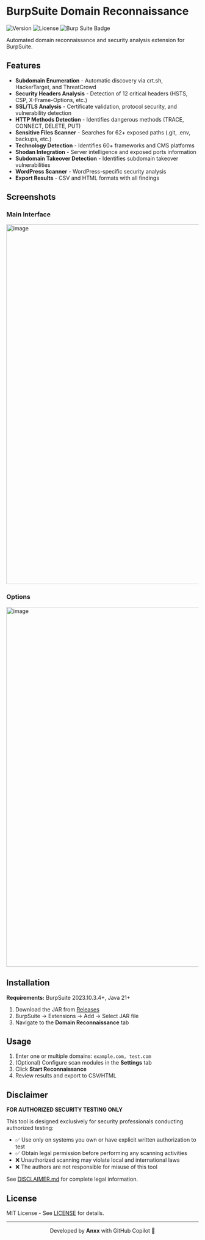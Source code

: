 # BurpSuite Domain Reconnaissance

![Version](https://img.shields.io/badge/Version-2.0.0-blue?style=flat-square)
![License](https://img.shields.io/badge/License-MIT-green?style=flat-square)
![Burp Suite Badge](https://img.shields.io/badge/Burp%20Suite-F63?logo=burpsuite&logoColor=fff&style=flat)

Automated domain reconnaissance and security analysis extension for BurpSuite.

## Features

- **Subdomain Enumeration** - Automatic discovery via crt.sh, HackerTarget, and ThreatCrowd
- **Security Headers Analysis** - Detection of 12 critical headers (HSTS, CSP, X-Frame-Options, etc.)
- **SSL/TLS Analysis** - Certificate validation, protocol security, and vulnerability detection
- **HTTP Methods Detection** - Identifies dangerous methods (TRACE, CONNECT, DELETE, PUT)
- **Sensitive Files Scanner** - Searches for 62+ exposed paths (.git, .env, backups, etc.)
- **Technology Detection** - Identifies 60+ frameworks and CMS platforms
- **Shodan Integration** - Server intelligence and exposed ports information
- **Subdomain Takeover Detection** - Identifies subdomain takeover vulnerabilities
- **WordPress Scanner** - WordPress-specific security analysis
- **Export Results** - CSV and HTML formats with all findings

## Screenshots

### Main Interface
<img width="1916" height="942" alt="image" src="https://github.com/user-attachments/assets/c2712ff0-455e-4d75-9897-cd548f1d0fe9" />


### Options
<img width="1913" height="942" alt="image" src="https://github.com/user-attachments/assets/36c4f64d-6785-466a-b450-0754231cdfa5" />


## Installation

**Requirements:** BurpSuite 2023.10.3.4+, Java 21+

1. Download the JAR from [Releases](https://github.com/AnxxJan/burpsuite-domain-recon/releases)
2. BurpSuite → Extensions → Add → Select JAR file
3. Navigate to the **Domain Reconnaissance** tab

## Usage

1. Enter one or multiple domains: `example.com, test.com`
2. (Optional) Configure scan modules in the **Settings** tab
3. Click **Start Reconnaissance**
4. Review results and export to CSV/HTML

## Disclaimer

**FOR AUTHORIZED SECURITY TESTING ONLY**

This tool is designed exclusively for security professionals conducting authorized testing:

- ✅ Use only on systems you own or have explicit written authorization to test
- ✅ Obtain legal permission before performing any scanning activities
- ❌ Unauthorized scanning may violate local and international laws
- ❌ The authors are not responsible for misuse of this tool

See [DISCLAIMER.md](DISCLAIMER.md) for complete legal information.

## License

MIT License - See [LICENSE](LICENSE) for details.

---

<div align="center">
Developed by <strong>Anxx</strong> with GitHub Copilot 🤖
</div>
